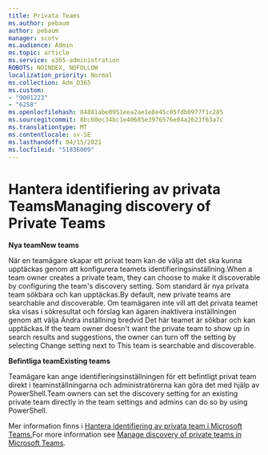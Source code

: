 ```yaml
---
title: Privata Teams
ms.author: pebaum
author: pebaum
manager: scotv
ms.audience: Admin
ms.topic: article
ms.service: o365-administration
ROBOTS: NOINDEX, NOFOLLOW
localization_priority: Normal
ms.collection: Adm_O365
ms.custom:
- "9001223"
- "6258"
ms.openlocfilehash: 84881abe0951eea2ae1e8e45c05fdb0977f1c285
ms.sourcegitcommit: 8bc60ec34bc1e40685e3976576e04a2623f63a7c
ms.translationtype: MT
ms.contentlocale: sv-SE
ms.lasthandoff: 04/15/2021
ms.locfileid: "51836009"
---
```

# <a name="managing-discovery-of-private-teams"></a><span data-ttu-id="9c159-102">Hantera identifiering av privata Teams</span><span class="sxs-lookup"><span data-stu-id="9c159-102">Managing discovery of Private Teams</span></span>

<span data-ttu-id="9c159-103">**Nya team**</span><span class="sxs-lookup"><span data-stu-id="9c159-103">**New teams**</span></span>

<span data-ttu-id="9c159-104">När en teamägare skapar ett privat team kan de välja att det ska kunna upptäckas genom att konfigurera teamets identifieringsinställning.</span><span class="sxs-lookup"><span data-stu-id="9c159-104">When a team owner creates a private team, they can choose to make it discoverable by configuring the team's discovery setting.</span></span> <span data-ttu-id="9c159-105">Som standard är nya privata team sökbara och kan upptäckas.</span><span class="sxs-lookup"><span data-stu-id="9c159-105">By default, new private teams are searchable and discoverable.</span></span> <span data-ttu-id="9c159-106">Om teamägaren inte vill att det privata teamet ska visas i sökresultat och förslag kan ägaren inaktivera inställningen genom att välja Ändra inställning bredvid Det här teamet är sökbar och kan upptäckas.</span><span class="sxs-lookup"><span data-stu-id="9c159-106">If the team owner doesn't want the private team to show up in search results and suggestions, the owner can turn off the setting by selecting Change setting next to This team is searchable and discoverable.</span></span>  

<span data-ttu-id="9c159-107">**Befintliga team**</span><span class="sxs-lookup"><span data-stu-id="9c159-107">**Existing teams**</span></span>

<span data-ttu-id="9c159-108">Teamägare kan ange identifieringsinställningen för ett befintligt privat team direkt i teaminställningarna och administratörerna kan göra det med hjälp av PowerShell.</span><span class="sxs-lookup"><span data-stu-id="9c159-108">Team owners can set the discovery setting for an existing private team directly in the team settings and admins can do so by using PowerShell.</span></span>  

<span data-ttu-id="9c159-109">Mer information finns i [Hantera identifiering av privata team i Microsoft Teams.](https://docs.microsoft.com/microsoftteams/manage-discovery-of-private-teams)</span><span class="sxs-lookup"><span data-stu-id="9c159-109">For more information see  [Manage discovery of private teams in Microsoft Teams](https://docs.microsoft.com/microsoftteams/manage-discovery-of-private-teams).</span></span>
